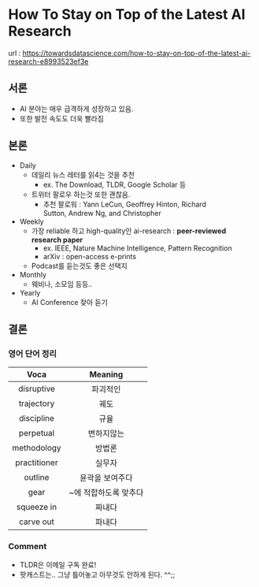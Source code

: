
# How To Stay on Top of the Latest AI Research

url : <https://towardsdatascience.com/how-to-stay-on-top-of-the-latest-ai-research-e8993523ef3e>


## 서론
- AI 분야는 매우 급격하게 성장하고 있음.
- 또한 발전 속도도 더욱 빨라짐

## 본론
- Daily
  - 데일리 뉴스 레터를 읽4는 것을 추천
    - ex. The Download, TLDR, Google Scholar 등
  - 트위터 팔로우 하는것 또한 괜찮음.
    - 추천 팔로워 : Yann LeCun, Geoffrey Hinton, Richard Sutton, Andrew Ng, and Christopher 
- Weekly
  - 가장 reliable 하고 high-quality인 ai-research : **peer-reviewed research paper**
    - ex. IEEE, Nature Machine Intelligence, Pattern Recognition
    - arXiv : open-access e-prints
  - Podcast를 듣는것도 좋은 선택지
- Monthly
  - 웨비나, 소모임 등등..
- Yearly
  - AI Conference 찾아 듣기


## 결론

### 영어 단어 정리

|Voca|Meaning|
|:---:|:---:|
|disruptive|파괴적인|
|trajectory|궤도|
|discipline|규율|
|perpetual|변하지않는|
|methodology|방법론|
|practitioner|실무자|
|outline|윤곽을 보여주다|
|gear|~에 적합하도록 맞추다|
|squeeze in|짜내다|
|carve out|파내다|


### Comment

- TLDR은 이메일 구독 완료!
- 팟캐스트는.. 그냥 틀어놓고 아무것도 안하게 된다. ^^;;